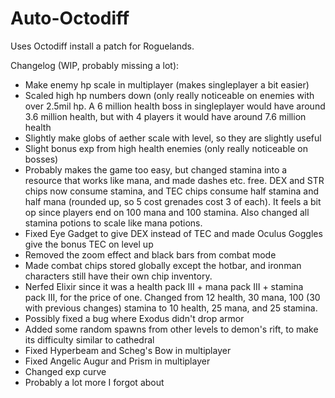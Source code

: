 # Auto-Octodiff
Uses Octodiff install a patch for Roguelands.

Changelog (WIP, probably missing a lot):
- Make enemy hp scale in multiplayer (makes singleplayer a bit easier)
- Scaled high hp numbers down (only really noticeable on enemies with over 2.5mil hp. A 6 million health boss in singleplayer would have around 3.6 million health, but with 4 players it would have around 7.6 million health
- Slightly make globs of aether scale with level, so they are slightly useful
- Slight bonus exp from high health enemies (only really noticeable on bosses)
- Probably makes the game too easy, but changed stamina into a resource that works like mana, and made dashes etc. free. DEX and STR chips now consume stamina, and TEC chips consume half stamina and half mana (rounded up, so 5 cost grenades cost 3 of each). It feels a bit op since players end on 100 mana and 100 stamina. Also changed all stamina potions to scale like mana potions.
- Fixed Eye Gadget to give DEX instead of TEC and made Oculus Goggles give the bonus TEC on level up
- Removed the zoom effect and black bars from combat mode
- Made combat chips stored globally except the hotbar, and ironman characters still have their own chip inventory. 
- Nerfed Elixir since it was a health pack III + mana pack III + stamina pack III, for the price of one. Changed from 12 health, 30 mana, 100 (30 with previous changes) stamina to 10 health, 25 mana, and 25 stamina.
- Possibly fixed a bug where Exodus didn't drop armor
- Added some random spawns from other levels to demon's rift, to make its difficulty similar to cathedral
- Fixed Hyperbeam and Scheg's Bow in multiplayer
- Fixed Angelic Augur and Prism in multiplayer
- Changed exp curve
- Probably a lot more I forgot about
